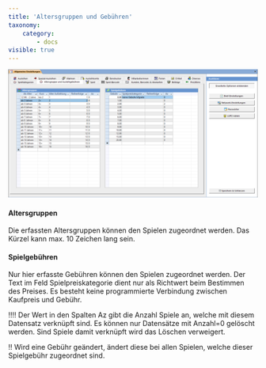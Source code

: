 ```yaml
---
title: 'Altersgruppen und Gebühren'
taxonomy:
    category:
        - docs
visible: true
---
```


![altersgruppen](../../../images/altersgruppen.png)

#### Altersgruppen

Die erfassten Altersgruppen können den Spielen zugeordnet werden. Das Kürzel kann max. 10 Zeichen lang sein.

#### Spielgebühren

Nur hier erfasste Gebühren können den Spielen zugeordnet werden. Der Text im Feld Spielpreiskategorie dient nur als Richtwert beim Bestimmen des Preises. Es besteht keine programmierte Verbindung zwischen Kaufpreis und Gebühr.


!!!! Der Wert in den Spalten Az gibt die Anzahl Spiele an, welche mit diesem Datensatz verknüpft sind. Es können nur Datensätze mit Anzahl=0 gelöscht werden. Sind Spiele damit verknüpft wird das Löschen verweigert.

!! Wird eine Gebühr geändert, ändert diese bei allen Spielen, welche dieser Spielgebühr zugeordnet sind.
